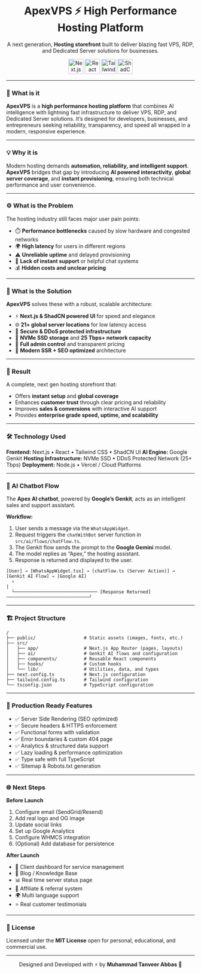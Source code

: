<div align="center">
  <h1 align="center">ApexVPS ⚡ High Performance Hosting Platform</h1>
  <p align="center">
    A next generation, <strong>Hosting storefront</strong> built to deliver blazing fast VPS, RDP, and Dedicated Server solutions for businesses.
  </p>
  <div align="center">
    <img src="https://img.shields.io/badge/Next.js-15.x-black?logo=next.js&style=for-the-badge" height="40" alt="Next.js logo" />
    <img src="https://img.shields.io/badge/React-18.x-blue?logo=react&style=for-the-badge" height="40" alt="React logo" />
    <img src="https://img.shields.io/badge/Tailwind_CSS-3.x-38B2AC?logo=tailwindcss&logoColor=white&style=for-the-badge" height="40" alt="Tailwind CSS logo" />
    <img src="https://img.shields.io/badge/ShadCN_UI-1.x-000000?logo=shadcn&style=for-the-badge" height="40" alt="ShadCN UI logo" />
  </div>
</div>

---

### 🧠 What is it

**ApexVPS** is a **high performance hosting platform** that combines AI intelligence with lightning fast infrastructure to deliver VPS, RDP, and Dedicated Server solutions.
It’s designed for developers, businesses, and entrepreneurs seeking reliability, transparency, and speed all wrapped in a modern, responsive experience.

---

### 💡 Why it is

Modern hosting demands **automation, reliability, and intelligent support**.
**ApexVPS** bridges that gap by introducing **AI powered interactivity**, **global server coverage**, and **instant provisioning**, ensuring both technical performance and user convenience.

---

### ⚙️ What is the Problem

The hosting industry still faces major user pain points:

- ⏱️ **Performance bottlenecks** caused by slow hardware and congested networks
- 🌍 **High latency** for users in different regions
- ⚠️ **Unreliable uptime** and delayed provisioning
- 🤖 **Lack of instant support** or helpful chat systems
- 💰 **Hidden costs and unclear pricing**

---

### 🧩 What is the Solution

**ApexVPS** solves these with a robust, scalable architecture:

- ⚡ **Next.js & ShadCN powered UI** for speed and elegance
- 🌐 **21+ global server locations** for low latency access
- 🔐 **Secure & DDoS protected infrastructure**
- 💾 **NVMe SSD storage** and **25 Tbps+ network capacity**
- 🧠 **Full admin control** and transparent pricing
- 🧱 **Modern SSR + SEO optimized** architecture

---

### 🚀 Result

A complete, next gen hosting storefront that:

- Offers **instant setup** and **global coverage**
- Enhances **customer trust** through clear pricing and reliability
- Improves **sales & conversions** with interactive AI support
- Provides **enterprise grade speed, uptime, and scalability**

---

### 🛠️ Technology Used

**Frontend:** Next.js • React • Tailwind CSS • ShadCN UI
**AI Engine:** Google Genkit
**Hosting Infrastructure:** NVMe SSD • DDoS Protected Network (25+ Tbps)
**Deployment:** Node.js • Vercel / Cloud Platforms

---

### 🧠 AI Chatbot Flow

The **Apex AI chatbot**, powered by **Google’s Genkit**, acts as an intelligent sales and support assistant.

**Workflow:**

1. User sends a message via the `WhatsAppWidget`.
2. Request triggers the `chatWithBot` server function in `src/ai/flows/chatFlow.ts`.
3. The Genkit flow sends the prompt to the **Google Gemini** model.
4. The model replies as “Apex,” the hosting assistant.
5. Response is returned and displayed to the user.

```
[User] → [WhatsAppWidget.tsx] → [chatFlow.ts (Server Action)] → [Genkit AI Flow] → [Google AI]
  ↑                                                                                  |
  └─────────────────────────────── [Response Returned] ───────────────────────────────┘
```

---

### 🏗️ Project Structure

```
/
├── public/                  # Static assets (images, fonts, etc.)
├── src/
│   ├── app/                 # Next.js App Router (pages, layouts)
│   ├── ai/                  # Genkit AI flows and configuration
│   ├── components/          # Reusable React components
│   ├── hooks/               # Custom hooks
│   └── lib/                 # Utilities, data, and types
├── next.config.ts           # Next.js configuration
├── tailwind.config.ts       # Tailwind configuration
└── tsconfig.json            # TypeScript configuration
```

---

### 🧱 Production Ready Features

- ✅ Server Side Rendering (SEO optimized)
- ✅ Secure headers & HTTPS enforcement
- ✅ Functional forms with validation
- ✅ Error boundaries & custom 404 page
- ✅ Analytics & structured data support
- ✅ Lazy loading & performance optimization
- ✅ Type safe with full TypeScript
- ✅ Sitemap & Robots.txt generation

---

### 🌐 Next Steps

**Before Launch**

1. Configure email (SendGrid/Resend)
2. Add real logo and OG image
3. Update social links
4. Set up Google Analytics
5. Configure WHMCS integration
6. (Optional) Add database for persistence

**After Launch**

- 🧭 Client dashboard for service management
- 📰 Blog / Knowledge Base
- 📊 Real time server status page
- 🤝 Affiliate & referral system
- 🌍 Multi language support
- ⭐ Real customer testimonials

---

### 📜 License

Licensed under the **MIT License** open for personal, educational, and commercial use.

---

<div align="center">
  Designed and Developed with ⚡ by <strong>Muhammad Tanveer Abbas</strong> 🚀
</div>
